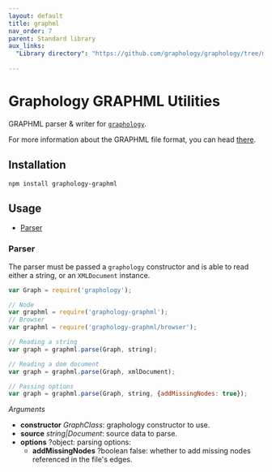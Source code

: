 ```yaml
---
layout: default
title: graphml
nav_order: 7
parent: Standard library
aux_links:
  "Library directory": "https://github.com/graphology/graphology/tree/master/src/graphml"
  
---
```


# Graphology GRAPHML Utilities

GRAPHML parser & writer for [`graphology`](..).

For more information about the GRAPHML file format, you can head [there](http://graphml.graphdrawing.org/).

## Installation

```
npm install graphology-graphml
```

## Usage

- [Parser](#parser)

### Parser

The parser must be passed a `graphology` constructor and is able to read either a string, or an `XMLDocument` instance.

```js
var Graph = require('graphology');

// Node
var graphml = require('graphology-graphml');
// Browser
var graphml = require('graphology-graphml/browser');

// Reading a string
var graph = graphml.parse(Graph, string);

// Reading a dom document
var graph = graphml.parse(Graph, xmlDocument);

// Passing options
var graph = graphml.parse(Graph, string, {addMissingNodes: true});
```

_Arguments_

- **constructor** _GraphClass_: graphology constructor to use.
- **source** _string\|Document_: source data to parse.
- **options** <span class="code">?object</span>: parsing options:
  - **addMissingNodes** <span class="code">?boolean</span> <span class="default">false</span>: whether to add missing nodes referenced in the file's edges.

